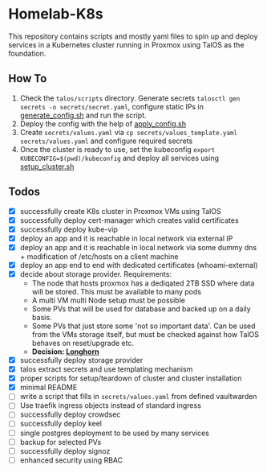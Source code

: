 # Homelab-K8s

This repository contains scripts and mostly yaml files to spin up and deploy services in a Kubernetes cluster running in Proxmox using TalOS as the foundation.

## How To

1. Check the `talos/scripts` directory. Generate secrets `talosctl gen secrets -o secrets/secret.yaml`, configure static IPs in [generate_config.sh](./talos/scripts/generate_configs.sh) and run the script.
1. Deploy the config with the help of [apply_config.sh](./talos/scripts/apply_configs.sh)
1. Create `secrets/values.yaml` via `cp secrets/values_template.yaml secrets/values.yaml` and configure required secrets
1. Once the cluster is ready to use, set the kubeconfig `export KUBECONFIG=$(pwd)/kubeconfig` and deploy all services using [setup_cluster.sh](./scripts/setup_cluster.sh)

## Todos

- [x] successfully create K8s cluster in Proxmox VMs using TalOS
- [x] successfully deploy cert-manager which creates valid certificates
- [x] successfully deploy kube-vip
- [x] deploy an app and it is reachable in local network via external IP
- [x] deploy an app and it is reachable in local network via some dummy dns + modification of /etc/hosts on a client machine
- [x] deploy an app end to end with dedicated certificates (whoami-external)
- [x] decide about storage provider. Requirements:
  - The node that hosts proxmox has a dediqated 2TB SSD where data will be stored. This must be available to many pods
  - A multi VM multi Node setup must be possible
  - Some PVs that will be used for database and backed up on a daily basis.
  - Some PVs that just store some 'not so important data'. Can be used from the VMs storage itself, but must be checked against how TalOS behaves on reset/upgrade etc.
  - **Decision: [Longhorn](https://longhorn.io)**
- [x] successfully deploy storage provider
- [x] talos extract secrets and use templating mechanism
- [x] proper scripts for setup/teardown of cluster and cluster installation
- [x] minimal README
- [ ] write a script that fills in `secrets/values.yaml` from defined vaultwarden
- [ ] Use traefik ingress objects instead of standard ingress
- [ ] successfully deploy crowdsec
- [ ] successfully deploy keel
- [ ] single postgres deployment to be used by many services
- [ ] backup for selected PVs
- [ ] successfully deploy signoz
- [ ] enhanced security using RBAC
